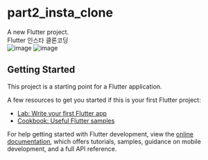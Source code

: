 # part2_insta_clone

A new Flutter project.
</br>
Flutter 인스타 클론코딩
</br>
![image](https://github.com/KIM602/flutter_part2_insta_clone/assets/112933103/9fbe9e5b-bd5f-48b1-a85a-10991796493e)
![image](https://github.com/KIM602/flutter_part2_insta_clone/assets/112933103/0807d42d-b891-4787-97cc-8f2b1bce244f)

## Getting Started

This project is a starting point for a Flutter application.

A few resources to get you started if this is your first Flutter project:

- [Lab: Write your first Flutter app](https://docs.flutter.dev/get-started/codelab)
- [Cookbook: Useful Flutter samples](https://docs.flutter.dev/cookbook)

For help getting started with Flutter development, view the
[online documentation](https://docs.flutter.dev/), which offers tutorials,
samples, guidance on mobile development, and a full API reference.
